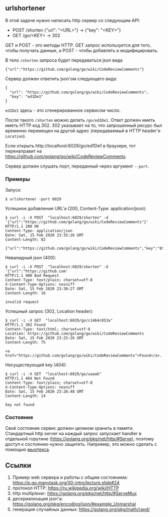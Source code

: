 ## urlshortener

В этой задаче нужно написать http сервер со следующим API:

* POST /shorten {"url": "\<URL\>"} -> {"key": "\<KEY\>"}
* GET /go/\<KEY\> -> 302

GET и POST - это методы HTTP. GET запрос используется для того, чтобы получать данные, а POST - чтобы добавлять и модифицировать.

В тело `/shorten` запроса будет передаваться json вида
```
{"url":"https://github.com/golang/go/wiki/CodeReviewComments"}
```

Сервер должен ответить json'ом следующего вида:
```
{
  "url": "https://github.com/golang/go/wiki/CodeReviewComments",
  "key": "ed1De1"
}
```

`ed1De1` здесь - это сгенерированное сервисом число.

После такого `/shorten` можно делать `/go/ed1De1`.
Ответ должен иметь иметь HTTP код 302.
302 указывает на то, что запрошенный ресурс был временно перемещен на другой адрес (передаваемый в HTTP header'е `Location`).

Если открыть http://localhost:6029/go/ed1De1 в браузере, тот перенаправит на https://github.com/golang/go/wiki/CodeReviewComments.

Сервер должен слушать порт, переданный через аргумент `--port`.

### Примеры

Запуск:
```
$ urlshortener -port 6029
```

Успешное добавление URL'а (200, Content-Type: application/json):
```
$ curl -i -X POST  "localhost:6029/shorten" -d '{"url":"https://github.com/golang/go/wiki/CodeReviewComments"}'
HTTP/1.1 200 OK
Content-Type: application/json
Date: Sat, 15 Feb 2020 23:35:26 GMT
Content-Length: 82

{"url":"https://github.com/golang/go/wiki/CodeReviewComments","key":"65ed150831"}
```

Невалидный json (400):
```
$ curl -i -X POST  "localhost:6029/shorten" -d '{"url":"https://github.com'                                   
HTTP/1.1 400 Bad Request
Content-Type: text/plain; charset=utf-8
X-Content-Type-Options: nosniff
Date: Sat, 15 Feb 2020 23:30:27 GMT
Content-Length: 16

invalid request
```

Успешный запрос (302, Location header):
```
$ curl -i -X GET  "localhost:6029/go/c1464c853a"                                                               
HTTP/1.1 302 Found
Content-Type: text/html; charset=utf-8
Location: https://github.com/golang/go/wiki/CodeReviewComments
Date: Sat, 15 Feb 2020 23:25:26 GMT
Content-Length: 75

<a href="https://github.com/golang/go/wiki/CodeReviewComments">Found</a>.
```

Несуществующий key (404):
```
$ curl -i -X GET  "localhost:6029/go/uaaab"
HTTP/1.1 404 Not Found
Content-Type: text/plain; charset=utf-8
X-Content-Type-Options: nosniff
Date: Sat, 15 Feb 2020 23:26:48 GMT
Content-Length: 14

key not found
```

### Состояние

Своё состояние сервис должен целиком хранить в памяти.
Стандартный http server на каждый запрос запускает handler в отдельной горутине (https://golang.org/pkg/net/http/#Serve),
поэтому доступ к состоянию нужно защитить. Например, это можно сделать с помощью [мьютекса](https://golang.org/pkg/sync/#Mutex).

## Ссылки

1. Пример web сервера и работы с общим состоянием: https://p.go.manytask.org/00-intro/lecture.slide#24
2. протокол HTTP: https://ru.wikipedia.org/wiki/HTTP
3. http multiplexer: https://golang.org/pkg/net/http/#ServeMux
4. десериализация json'а: https://golang.org/pkg/encoding/json/#example_Unmarshal
5. генерация случайных данных: https://golang.org/pkg/math/rand/
